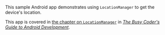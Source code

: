 This sample Android app demonstrates
using `LocationManager` to get the device's location.

This app is covered in 
[the chapter on `LocationManager`](https://commonsware.com/Android/previews/accessing-location-based-services)
in [*The Busy Coder's Guide to Android Development*](https://commonsware.com/Android/).
